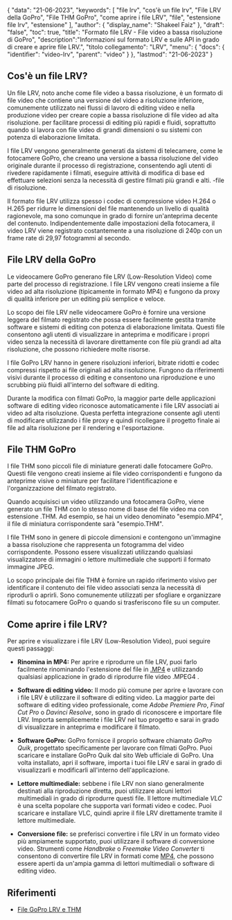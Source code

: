 {
"data": "21-06-2023",
  "keywords": [
"file lrv",
"cos'è un file lrv",
"File LRV della GoPro",
"File THM GoPro",
"come aprire i file LRV",
"file",
"estensione file lrv",
"estensione"
],
  "author": {
"display_name": "Shakeel Faiz"
},
"draft": "false",
"toc": true,
"title": "Formato file LRV - File video a bassa risoluzione di GoPro",
  "description":"Informazioni sul formato LRV e sulle API in grado di creare e aprire file LRV.",
"titolo collegamento": "LRV",
  "menu": {
    "docs": {
      "identifier": "video-lrv",
"parent": "video"
}
},
"lastmod": "21-06-2023"
}

## Cos'è un file LRV?

Un file LRV, noto anche come file video a bassa risoluzione, è un formato di file video che contiene una versione del video a risoluzione inferiore, comunemente utilizzato nei flussi di lavoro di editing video e nella produzione video per creare copie a bassa risoluzione di file video ad alta risoluzione. per facilitare processi di editing più rapidi e fluidi, soprattutto quando si lavora con file video di grandi dimensioni o su sistemi con potenza di elaborazione limitata.

I file LRV vengono generalmente generati da sistemi di telecamere, come le fotocamere GoPro, che creano una versione a bassa risoluzione del video originale durante il processo di registrazione, consentendo agli utenti di rivedere rapidamente i filmati, eseguire attività di modifica di base ed effettuare selezioni senza la necessità di gestire filmati più grandi e alti. -file di risoluzione.

Il formato file LRV utilizza spesso i codec di compressione video H.264 o H.265 per ridurre le dimensioni del file mantenendo un livello di qualità ragionevole, ma sono comunque in grado di fornire un'anteprima decente del contenuto. Indipendentemente dalle impostazioni della fotocamera, il video LRV viene registrato costantemente a una risoluzione di 240p con un frame rate di 29,97 fotogrammi al secondo.

## File LRV della GoPro

Le videocamere GoPro generano file LRV (Low-Resolution Video) come parte del processo di registrazione. I file LRV vengono creati insieme a file video ad alta risoluzione (tipicamente in formato MP4) e fungono da proxy di qualità inferiore per un editing più semplice e veloce.

Lo scopo dei file LRV nelle videocamere GoPro è fornire una versione leggera del filmato registrato che possa essere facilmente gestita tramite software e sistemi di editing con potenza di elaborazione limitata. Questi file consentono agli utenti di visualizzare in anteprima e modificare i propri video senza la necessità di lavorare direttamente con file più grandi ad alta risoluzione, che possono richiedere molte risorse.

I file GoPro LRV hanno in genere risoluzioni inferiori, bitrate ridotti e codec compressi rispetto ai file originali ad alta risoluzione. Fungono da riferimenti visivi durante il processo di editing e consentono una riproduzione e uno scrubbing più fluidi all'interno del software di editing.

Durante la modifica con filmati GoPro, la maggior parte delle applicazioni software di editing video riconosce automaticamente i file LRV associati ai video ad alta risoluzione. Questa perfetta integrazione consente agli utenti di modificare utilizzando i file proxy e quindi ricollegare il progetto finale ai file ad alta risoluzione per il rendering e l'esportazione.

## File THM GoPro

I file THM sono piccoli file di miniature generati dalle fotocamere GoPro. Questi file vengono creati insieme ai file video corrispondenti e fungono da anteprime visive o miniature per facilitare l'identificazione e l'organizzazione del filmato registrato.

Quando acquisisci un video utilizzando una fotocamera GoPro, viene generato un file THM con lo stesso nome di base del file video ma con estensione .THM. Ad esempio, se hai un video denominato "esempio.MP4", il file di miniatura corrispondente sarà "esempio.THM".

I file THM sono in genere di piccole dimensioni e contengono un'immagine a bassa risoluzione che rappresenta un fotogramma del video corrispondente. Possono essere visualizzati utilizzando qualsiasi visualizzatore di immagini o lettore multimediale che supporti il formato immagine JPEG.

Lo scopo principale dei file THM è fornire un rapido riferimento visivo per identificare il contenuto dei file video associati senza la necessità di riprodurli o aprirli. Sono comunemente utilizzati per sfogliare e organizzare filmati su fotocamere GoPro o quando si trasferiscono file su un computer.

## Come aprire i file LRV?

Per aprire e visualizzare i file LRV (Low-Resolution Video), puoi seguire questi passaggi:

- **Rinomina in MP4:** Per aprire e riprodurre un file LRV, puoi farlo facilmente rinominando l'estensione del file in [.MP4](/it/video/mp4/) e utilizzando qualsiasi applicazione in grado di riprodurre file video .MPEG4 .

- **Software di editing video:** Il modo più comune per aprire e lavorare con i file LRV è utilizzare il software di editing video. La maggior parte dei software di editing video professionale, come _Adobe Premiere Pro_, _Final Cut Pro_ o _Davinci Resolve_, sono in grado di riconoscere e importare file LRV. Importa semplicemente i file LRV nel tuo progetto e sarai in grado di visualizzare in anteprima e modificare il filmato.

- **Software GoPro:** GoPro fornisce il proprio software chiamato _GoPro Quik_, progettato specificamente per lavorare con filmati GoPro. Puoi scaricare e installare GoPro Quik dal sito Web ufficiale di GoPro. Una volta installato, apri il software, importa i tuoi file LRV e sarai in grado di visualizzarli e modificarli all'interno dell'applicazione.

- **Lettore multimediale:** sebbene i file LRV non siano generalmente destinati alla riproduzione diretta, puoi utilizzare alcuni lettori multimediali in grado di riprodurre questi file. Il lettore multimediale _VLC_ è una scelta popolare che supporta vari formati video e codec. Puoi scaricare e installare VLC, quindi aprire il file LRV direttamente tramite il lettore multimediale.

- **Conversione file:** se preferisci convertire i file LRV in un formato video più ampiamente supportato, puoi utilizzare il software di conversione video. Strumenti come _Handbrake_ o _Freemake Video Converter_ ti consentono di convertire file LRV in formati come [MP4](/it/video/mp4/), che possono essere aperti da un'ampia gamma di lettori multimediali o software di editing video.

## Riferimenti
* [File GoPro LRV e THM](https://shotkit.com/lrv-thm-file/)

